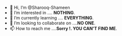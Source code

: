 - 👋 Hi, I’m @Sharooq-Shameen
- 👀 I’m interested in .... <strong>NOTHING</strong>.
- 🌱 I’m currently learning .... <strong>EVERYTHING</strong>.
- 💞️ I’m looking to collaborate on ....<strong>NO ONE</strong>.
- 📫 How to reach me ....<strong>Sorry !. YOU CAN'T FIND ME</strong>.

<!---
Sharooq-shameen/Sharooq-shameen is a ✨ special ✨ repository because its `README.md` (this file) appears on your GitHub profile.
You can click the Preview link to take a look at your changes.
--->
